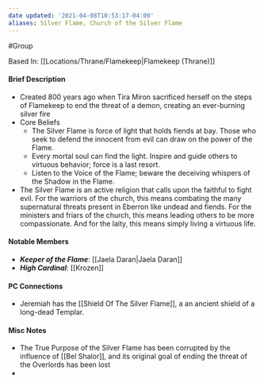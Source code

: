 ```yaml
---
date updated: '2021-04-08T10:53:17-04:00'
aliases: Silver Flame, Church of the Silver Flame
---
```


#Group

Based In: [[Locations/Thrane/Flamekeep|Flamekeep (Thrane)]]

#### Brief Description
- Created 800 years ago when Tira Miron sacrificed herself on the steps of Flamekeep to end the threat of a demon, creating an ever-burning silver fire
- Core Beliefs
	 - The Silver Flame is force of light that holds fiends at bay. Those who seek to defend the innocent from evil can draw on the power of the Flame.
	 - Every mortal soul can find the light. Inspire and guide others to virtuous behavior; force is a last resort.
	 - Listen to the Voice of the Flame; beware the deceiving whispers of the Shadow in the Flame.
- The Silver Flame is an active religion that calls upon the faithful to fight evil. For the warriors of the church, this means combating the many supernatural threats present in Eberron like undead and fiends. For the ministers and friars of the church, this means leading others to be more compassionate. And for the laity, this means simply living a virtuous life.

#### Notable Members

- _**Keeper of the Flame**_: [[Jaela Daran|Jaela Daran]]
- _**High Cardinal**_: [[Krozen]]

#### PC Connections

- Jeremiah has the [[Shield Of The Silver Flame]], a an ancient shield of a long-dead Templar.

#### Misc Notes
- The True Purpose of the Silver Flame has been corrupted by the influence of [[Bel Shalor]], and its original goal of ending the threat of the Overlords has been lost
- 
